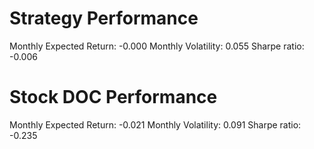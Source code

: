 # Strategy Performance
Monthly Expected Return: -0.000
Monthly Volatility: 0.055
Sharpe ratio: -0.006
# Stock DOC Performance
Monthly Expected Return: -0.021
Monthly Volatility: 0.091
Sharpe ratio: -0.235
